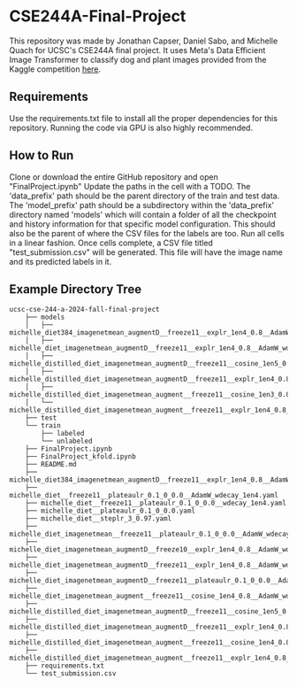 # CSE244A-Final-Project
This repository was made by Jonathan Capser, Daniel Sabo, and Michelle Quach for UCSC's CSE244A final project. It uses Meta's Data Efficient Image Transformer to classify dog and plant images provided from the Kaggle competition [here](https://www.kaggle.com/competitions/ucsc-cse-244-a-2024-fall-final-project/overview). 

## Requirements 
Use the requirements.txt file to install all the proper dependencies for this repository. Running the code via GPU is also highly recommended. 

## How to Run
Clone or download the entire GitHub repository and open "FinalProject.ipynb" Update the paths in the cell with a TODO. The 'data_prefix' path should be the parent directory of the train and test data. The 'model_prefix' path should be a subdirectory within the 'data_prefix' directory named 'models' which will contain a folder of all the checkpoint and history information for that specific model configuration. This should also be the parent of where the CSV files for the labels are too. Run all cells in a linear fashion. Once cells complete, a CSV file titled "test_submission.csv" will be generated. This file will have the image name and its predicted labels in it. 

## Example Directory Tree
```
ucsc-cse-244-a-2024-fall-final-project
    ├── models
    │   ├── michelle_diet384_imagenetmean_augmentD__freeze11__explr_1en4_0.8__AdamW_wdecay_1en4
    │   ├── michelle_diet_imagenetmean_augmentD__freeze11__explr_1en4_0.8__AdamW_wdecay_1en4
    │   ├── michelle_distilled_diet_imagenetmean_augmentD__freeze11__cosine_1en5_0.8__AdamW_wdecay_1en3
    │   ├── michelle_distilled_diet_imagenetmean_augmentD__freeze11__explr_1en4_0.8__AdamW_wdecay_1en4
    │   ├── michelle_distilled_diet_imagenetmean_augment__freeze11__cosine_1en3_0.8__AdamW_wdecay_1en4
    │   └── michelle_distilled_diet_imagenetmean_augment__freeze11__explr_1en4_0.8__AdamW_wdecay_1en4
    ├── test
    └── train
        ├── labeled
        └── unlabeled
    ├── FinalProject.ipynb
    ├── FinalProject_kfold.ipynb
    ├── README.md
    ├── michelle_diet384_imagenetmean_augmentD__freeze11__explr_1en4_0.8__AdamW_wdecay_1en4.yaml
    ├── michelle_diet__freeze11__plateaulr_0.1_0_0.0__AdamW_wdecay_1en4.yaml
    ├── michelle_diet__freeze11__plateaulr_0.1_0_0.0__wdecay_1en4.yaml
    ├── michelle_diet__plateaulr_0.1_0_0.0.yaml
    ├── michelle_diet__steplr_3_0.97.yaml
    ├── michelle_diet_imagenetmean__freeze11__plateaulr_0.1_0_0.0__AdamW_wdecay_1en4.yaml
    ├── michelle_diet_imagenetmean_augmentD__freeze10__explr_1en4_0.8__AdamW_wdecay_1en4.yaml
    ├── michelle_diet_imagenetmean_augmentD__freeze11__explr_1en4_0.8__AdamW_wdecay_1en4.yaml
    ├── michelle_diet_imagenetmean_augmentD__freeze11__plateaulr_0.1_0_0.0__AdamW_wdecay_1en4.yaml
    ├── michelle_diet_imagenetmean_augment__freeze11__cosine_1en4_0.8__AdamW_wdecay_1en4.yaml
    ├── michelle_distilled_diet_imagenetmean_augmentD__freeze11__cosine_1en5_0.8__AdamW_wdecay_1en3.yaml
    ├── michelle_distilled_diet_imagenetmean_augmentD__freeze11__explr_1en4_0.8__AdamW_wdecay_1en4.yaml
    ├── michelle_distilled_diet_imagenetmean_augment__freeze11__cosine_1en4_0.8__AdamW_wdecay_1en4.yaml
    ├── michelle_distilled_diet_imagenetmean_augment__freeze11__explr_1en4_0.8__AdamW_wdecay_1en4.yaml
    ├── requirements.txt
    └── test_submission.csv
```
